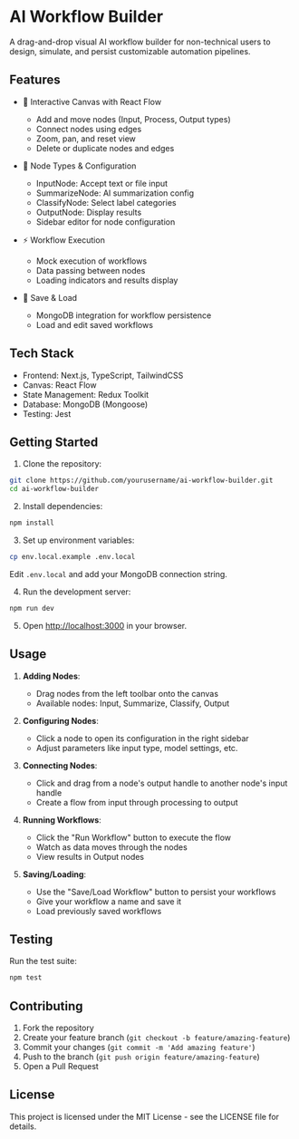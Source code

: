 # AI Workflow Builder

A drag-and-drop visual AI workflow builder for non-technical users to design, simulate, and persist customizable automation pipelines.

## Features

- 🎨 Interactive Canvas with React Flow
  - Add and move nodes (Input, Process, Output types)
  - Connect nodes using edges
  - Zoom, pan, and reset view
  - Delete or duplicate nodes and edges

- 🧩 Node Types & Configuration
  - InputNode: Accept text or file input
  - SummarizeNode: AI summarization config
  - ClassifyNode: Select label categories
  - OutputNode: Display results
  - Sidebar editor for node configuration

- ⚡ Workflow Execution
  - Mock execution of workflows
  - Data passing between nodes
  - Loading indicators and results display

- 💾 Save & Load
  - MongoDB integration for workflow persistence
  - Load and edit saved workflows

## Tech Stack

- Frontend: Next.js, TypeScript, TailwindCSS
- Canvas: React Flow
- State Management: Redux Toolkit
- Database: MongoDB (Mongoose)
- Testing: Jest

## Getting Started

1. Clone the repository:
```bash
git clone https://github.com/yourusername/ai-workflow-builder.git
cd ai-workflow-builder
```

2. Install dependencies:
```bash
npm install
```

3. Set up environment variables:
```bash
cp env.local.example .env.local
```
Edit `.env.local` and add your MongoDB connection string.

4. Run the development server:
```bash
npm run dev
```

5. Open [http://localhost:3000](http://localhost:3000) in your browser.

## Usage

1. **Adding Nodes**:
   - Drag nodes from the left toolbar onto the canvas
   - Available nodes: Input, Summarize, Classify, Output

2. **Configuring Nodes**:
   - Click a node to open its configuration in the right sidebar
   - Adjust parameters like input type, model settings, etc.

3. **Connecting Nodes**:
   - Click and drag from a node's output handle to another node's input handle
   - Create a flow from input through processing to output

4. **Running Workflows**:
   - Click the "Run Workflow" button to execute the flow
   - Watch as data moves through the nodes
   - View results in Output nodes

5. **Saving/Loading**:
   - Use the "Save/Load Workflow" button to persist your workflows
   - Give your workflow a name and save it
   - Load previously saved workflows

## Testing

Run the test suite:
```bash
npm test
```

## Contributing

1. Fork the repository
2. Create your feature branch (`git checkout -b feature/amazing-feature`)
3. Commit your changes (`git commit -m 'Add amazing feature'`)
4. Push to the branch (`git push origin feature/amazing-feature`)
5. Open a Pull Request

## License

This project is licensed under the MIT License - see the LICENSE file for details.
